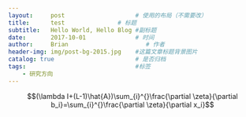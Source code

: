 ```yaml
---
layout:     post                    # 使用的布局（不需要改）
title:      test               # 标题 
subtitle:   Hello World, Hello Blog #副标题
date:       2017-10-01              # 时间
author:     Brian                      # 作者
header-img: img/post-bg-2015.jpg    #这篇文章标题背景图片
catalog: true                       # 是否归档
tags:                               #标签
    - 研究方向
---
```




<script 
    src="//cdn.mathjax.org/mathjax/latest/MathJax.js?config=TeX-AMS-MML_HTMLorMML"></script>
</script>



$$(\lambda I+(L-1)\hat{A})\sum_{i}^{}\frac{\partial \zeta}{\partial b_i}=\sum_{i}^{}\frac{\partial \zeta}{\partial x_i}$$

